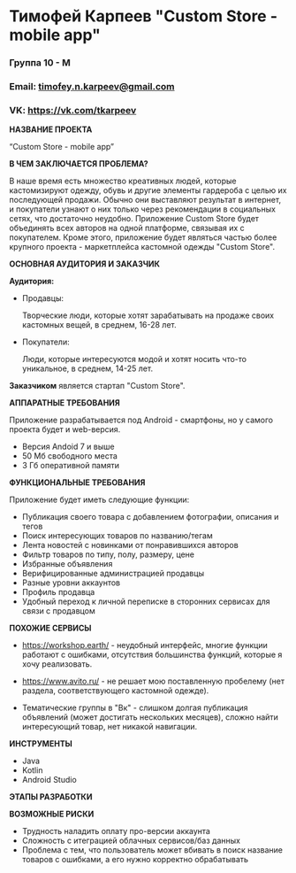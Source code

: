 # Тимофей Карпеев "Custom Store - mobile app"

### Группа 10 - М
### Email: timofey.n.karpeev@gmail.com
### VK: https://vk.com/tkarpeev


**НАЗВАНИЕ ПРОЕКТА**

“Custom Store - mobile app”

**В ЧЕМ ЗАКЛЮЧАЕТСЯ ПРОБЛЕМА?**

В наше время есть множество креативных людей, которые кастомизируют одежду, обувь и другие элементы гардероба с целью их последующей продажи. Обычно они выставляют результат в интернет, и покупатели узнают о них только через рекомендации в социальных сетях, что достаточно неудобно. 
Приложение Custom Store будет объединять всех авторов на одной платформе, связывая их с покупателем. Кроме этого, приложение будет являться частью более крупного проекта - маркетплейса кастомной одежды "Custom Store". 


**ОСНОВНАЯ АУДИТОРИЯ И ЗАКАЗЧИК**

**Аудитория:**

  * Продавцы:
  
    Творческие люди, которые хотят зарабатывать на продаже своих кастомных вещей, в среднем, 16-28 лет.
  
  * Покупатели:
  
    Люди, которые интересуются модой и хотят носить что-то уникальное, в среднем, 14-25 лет.
 
 **Заказчиком** является стартап "Custom Store".

**АППАРАТНЫЕ ТРЕБОВАНИЯ** 

Приложение разрабатывается под Android - смартфоны, но у самого проекта будет и web-версия.
* Версия Andoid 7 и выше 
* 50 Мб свободного места
* 3 Гб оперативной памяти

**ФУНКЦИОНАЛЬНЫЕ ТРЕБОВАНИЯ**

Приложение будет иметь следующие функции:

* Публикация своего товара с добавлением фотографии, описания и тегов
* Поиск интересующих товаров по названию/тегам
* Лента новостей с новинками от понравившихся авторов
* Фильтр товаров по типу, полу, размеру, цене
* Избранные объявления
* Верифицированные администрацией продавцы
* Разные уровни аккаунтов
* Профиль продавца
* Удобный переход к личной переписке в сторонних сервисах для связи с продавцом

**ПОХОЖИЕ СЕРВИСЫ**

* https://workshop.earth/ - неудобный интерфейс, многие функции работают с ошибками, отсутствия большинства функций, которые я хочу реализовать.

* https://www.avito.ru/ - не решает мою поставленную пробелему (нет раздела, соответствующего кастомной одежде).

* Тематические группы в "Вк" - слишком долгая публикация объявлений (может достигать нескольких месяцев), сложно найти интересующий товар, нет никакой навигации.


**ИНСТРУМЕНТЫ**

*	Java
* Kotlin
* Android Studio

**ЭТАПЫ РАЗРАБОТКИ**


**ВОЗМОЖНЫЕ РИСКИ**

* Трудность наладить оплату про-версии аккаунта
* Сложность с итеграцией облачных сервисов/баз данных
* Проблема с тем, что пользователь может вбивать в поиск название товаров с ошибками, а его нужно корректно обрабатывать
